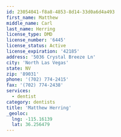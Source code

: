 ```yaml
---
id: 23054041-f8a8-4853-8d14-33d0a6d4a493
first_name: Matthew
middle_name: Carl
last_name: Herring
license_type: DMD
license_number: '6445'
license_status: Active
license_expiration: '42185'
address: '5036 Crystal Breeze Ln'
city: 'North Las Vegas'
state: NV
zip: '89031'
phone: '(702) 774-2415'
fax: '(702) 774-2438'
services:
  - dentist
category: dentists
title: 'Matthew Herring'
_geoloc:
  lng: -115.16139
  lat: 36.256479
---
```

